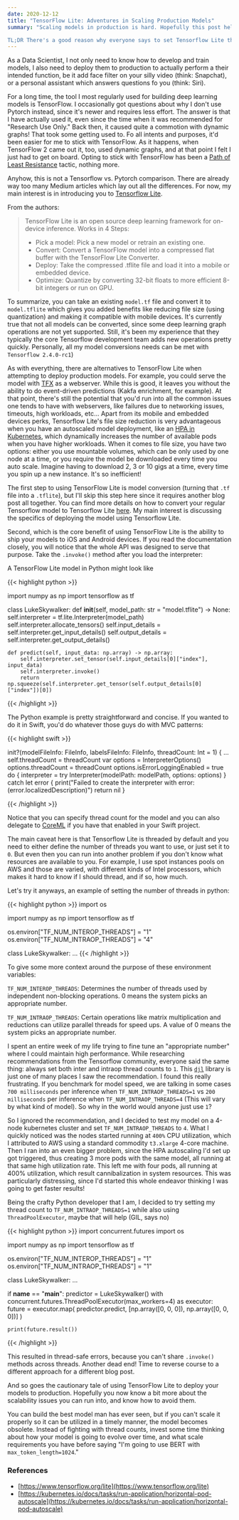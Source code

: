 ```yaml
---
date: 2020-12-12
title: "TensorFlow Lite: Adventures in Scaling Production Models"
summary: "Scaling models in production is hard. Hopefully this post helps you get some of your research done before setting out on your own scaling journey.

TL;DR There's a good reason why everyone says to set Tensorflow Lite thread counts to 1."
---
```


As a Data Scientist, I not only need to know how to develop and train models, I also need to deploy them to production to actually perform a their intended function, be it add face filter on your silly video (think: Snapchat), or a personal assistant which answers questions fo you (think: Siri).

For a long time, the tool I most regularly used for building deep learning models is TensorFlow. I occasionally got questions about why I don't use Pytorch instead, since it's newer and requires less effort. The answer is that I have actually used it, even since the time when it was recommended for "Research Use Only." Back then, it caused quite a commotion with dynamic graphs! That took some getting used to. Fo all intents and purposes, it'd been easier for me to stick with TensorFlow. As it happens, when TensorFlow 2 came out it, too, used dynamic graphs, and at that point I felt I just had to get on board. Opting to stick with TensorFlow has been a [Path of Least Resistance](https://en.wikipedia.org/wiki/Path_of_least_resistance) tactic, nothing more.

Anyhow, this is not a Tensorflow vs. Pytorch comparison. There are already way too many Medium articles which lay out all the differences. For now, my main interest is in introducing you to [Tensorflow Lite](https://www.tensorflow.org/lite).

From the authors:

> TensorFlow Lite is an open source deep learning framework for on-device inference. Works in 4 Steps:
>
> - Pick a model: Pick a new model or retrain an existing one.
> - Convert: Convert a TensorFlow model into a compressed flat buffer with the TensorFlow Lite Converter.
> - Deploy: Take the compressed .tflite file and load it into a mobile or embedded device.
> - Optimize: Quantize by converting 32-bit floats to more efficient 8-bit integers or run on GPU.

To summarize, you can take an existing `model.tf` file and convert it to `model.tflite` which gives you added benefits like reducing file size (using quantization) and making it compatible with mobile devices. It's currently true that not all models can be converted, since some deep learning graph operations are not yet supported. Still, it's been my experience that they typically the core Tensorflow development team adds new operations pretty quickly. Personally, all my model conversions needs can be met with `Tensorflow 2.4.0-rc1`)

As with everything, there are alternatives to TensorFlow Lite when attempting to deploy production models. For example, you could serve the model with [TFX](https://www.tensorflow.org/tfx) as a webserver. While this is good, it leaves you without the ability to do event-driven predictions (Kakfa enrichment, for example). At that point, there's still the potential that you'd run into all the common issues one tends to have with webservers, like failures due to networking issues, timeouts, high workloads, etc... Apart from its mobile and embedded devices perks, Tensorflow Lite's file size reduction is very advantageous when you have an autoscaled model deployment, like an [HPA in Kubernetes](https://kubernetes.io/docs/tasks/run-application/horizontal-pod-autoscale), which dynamically increases the number of available pods when you have higher workloads. When it comes to file size, you have two options: either you use mountable volumes, which can be only used by one node at a time, or you require the model be downloaded every time you auto scale. Imagine having to download 2, 3 or 10 gigs at a time, every time you spin up a new instance. It's so inefficient!

The first step to using TensorFlow Lite is model conversion (turning that `.tf` file into a `.tflite`), but I'll skip this step here since it requires another blog post all together. You can find more details on how to convert your regular Tensorflow model to Tensorflow Lite [here](https://www.tensorflow.org/lite/convert). My main interest is discussing the specifics of deploying the model using Tensorflow Lite.

Second, which is the core benefit of using TensorFlow Lite is the ability to ship your models to iOS and Android devices. If you read the documentation closely, you will notice that the whole API was designed to serve that purpose. Take the `.invoke()` method after you load the interpreter:

A TensorFlow Lite model in Python might look like

{{< highlight python >}}

import numpy as np
import tensorflow as tf

class LukeSkywalker:
    def __init__(self, model_path: str = "model.tflite") -> None:
        self.interpreter = tf.lite.Interpreter(model_path)
        self.interpreter.allocate_tensors()
        self.input_details = self.interpreter.get_input_details()
        self.output_details = self.interpreter.get_output_details()

    def predict(self, input_data: np.array) -> np.array:
        self.interpreter.set_tensor(self.input_details[0]["index"], input_data)
        self.interpreter.invoke()
        return np.squeeze(self.interpreter.get_tensor(self.output_details[0]["index"])[0])

{{< /highlight >}}

The Python example is pretty straightforward and concise. If you wanted to do it in Swift, you'd do whatever those guys do with MVC patterns:

{{< highlight swift >}}

init?(modelFileInfo: FileInfo, labelsFileInfo: FileInfo, threadCount: Int = 1) {
 ...
  self.threadCount = threadCount
  var options = InterpreterOptions()
  options.threadCount = threadCount
  options.isErrorLoggingEnabled = true
  do {
    interpreter = try Interpreter(modelPath: modelPath, options: options)
  } catch let error {
    print("Failed to create the interpreter with error: \(error.localizedDescription)")
    return nil
  }

{{< /highlight >}}

Notice that you can specify thread count for the model and you can also delegate to [CoreML](https://www.tensorflow.org/lite/performance/coreml_delegate) if you have that enabled in your Swift project.

The main caveat here is that Tensorflow Lite is threaded by default and you need to either define the number of threads you want to use, or just set it to `0`. But even then you can run into another problem if you don't know what resources are available to you. For example, I use spot instances pools on AWS and those are varied, with different kinds of Intel processors, which makes it hard to know if I should thread, and if so, how much.

Let's try it anyways, an example of setting the number of threads in python:

{{< highlight python >}}
import os

import numpy as np
import tensorflow as tf

os.environ["TF_NUM_INTEROP_THREADS"] = "1"
os.environ["TF_NUM_INTRAOP_THREADS"] = "4"

class LukeSkywalker:
...
{{< /highlight >}}

To give some more context around the purpose of these environment variables:

`TF_NUM_INTEROP_THREADS`: Determines the number of threads used by independent non-blocking operations. 0 means the system picks an appropriate number.

`TF_NUM_INTRAOP_THREADS`: Certain operations like matrix multiplication and reductions can utilize parallel threads for speed ups. A value of 0 means the system picks an appropriate number.

I spent an entire week of my life trying to fine tune an "appropriate number" where I could maintain high performance. While researching recommendations from the Tensorflow community, everyone said the same thing: always set both inter and intraop thread counts to `1`. This [`djl`](https://djl.ai/docs/development/inference_performance_optimization.html) library is just one of many places I saw the recommendation.
I found this really frustrating. If you benchmark for model speed, we are talking in some cases `700 milliseconds` per inference when `TF_NUM_INTRAOP_THREADS=1` vs `200 milliseconds` per inference when `TF_NUM_INTRAOP_THREADS=4` (This will vary by what kind of model). So why in the world would anyone just use `1`?

So I ignored the recommendation, and I decided to test my model on a 4-node kubernetes cluster and set `TF_NUM_INTRAOP_THREADS` to `4`. What I quickly noticed was the nodes started running at `400%` CPU utilization, which I attributed to AWS using a standard commodity `t3.xlarge` 4-core machine. Then I ran into an even bigger problem, since the HPA autoscaling I'd set up got triggered, thus creating 3 more pods with the same model, all running at that same high utilization rate. This left me with four pods, all running at 400% utilization, which result cannibalization in system resources. This was particularly distressing, since I'd started this whole endeavor thinking I was going to get faster results!

Being the crafty Python developer that I am, I decided to try setting my thread count to `TF_NUM_INTRAOP_THREADS=1` while also using `ThreadPoolExecutor`, maybe that will help (GIL, says no)

{{< highlight python >}}
import concurrent.futures
import os

import numpy as np
import tensorflow as tf

os.environ["TF_NUM_INTEROP_THREADS"] = "1"
os.environ["TF_NUM_INTRAOP_THREADS"] = "1"

class LukeSkywalker:
...

if __name__ == "__main__":
    predictor = LukeSkywalker()
    with concurrent.futures.ThreadPoolExecutor(max_workers=4) as executor:
        future = executor.map(
            predictor.predict, [np.array([0, 0, 0]), np.array([0, 0, 0])]
        )

    print(future.result())

{{< /highlight >}}

This resulted in thread-safe errors, because you can't share `.invoke()` methods across threads. Another dead end! Time to reverse course to a different approach for a different blog post.

And so goes the cautionary tale of using TensorFlow Lite to deploy your models to production.
Hopefully you now know a bit more about the scalability issues you can run into, and know how to avoid them.

You can build the best model man has ever seen, but if you can't scale it properly so it can be utilized in a timely manner, the model becomes obsolete.
Instead of fighting with thread counts, invest some time thinking about how your model is going to evolve over time, and what scale requirements you have before saying "I'm going to use BERT with `max_token_length=1024`."

### References

- [https://www.tensorflow.org/lite](https://www.tensorflow.org/lite)
- [https://kubernetes.io/docs/tasks/run-application/horizontal-pod-autoscale](https://kubernetes.io/docs/tasks/run-application/horizontal-pod-autoscale)